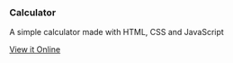 ### Calculator

A simple calculator made with HTML, CSS and JavaScript

[View it Online](https://douglasmv.github.io/calculadora/)